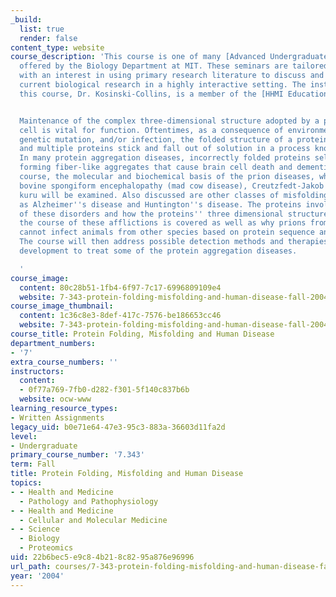 ```yaml
---
_build:
  list: true
  render: false
content_type: website
course_description: 'This course is one of many [Advanced Undergraduate Seminars](https://biology.mit.edu/undergraduate/course_listings/advanced_undergraduate_seminars)
  offered by the Biology Department at MIT. These seminars are tailored for students
  with an interest in using primary research literature to discuss and learn about
  current biological research in a highly interactive setting. The instructor for
  this course, Dr. Kosinski-Collins, is a member of the [HHMI Education Group](http://educationgroup.mit.edu/HHMIEducationGroup/).


  Maintenance of the complex three-dimensional structure adopted by a protein in the
  cell is vital for function. Oftentimes, as a consequence of environmental stress,
  genetic mutation, and/or infection, the folded structure of a protein gets altered
  and multiple proteins stick and fall out of solution in a process known as aggregation.
  In many protein aggregation diseases, incorrectly folded proteins self-associate,
  forming fiber-like aggregates that cause brain cell death and dementia. In this
  course, the molecular and biochemical basis of the prion diseases, which include
  bovine spongiform encephalopathy (mad cow disease), Creutzfedt-Jakob disease and
  kuru will be examined. Also discussed are other classes of misfolding diseases such
  as Alzheimer''s disease and Huntington''s disease. The proteins involved in all
  of these disorders and how the proteins'' three dimensional structures change during
  the course of these afflictions is covered as well as why prions from certain species
  cannot infect animals from other species based on protein sequence and structure.
  The course will then address possible detection methods and therapies that are under
  development to treat some of the protein aggregation diseases.

  '
course_image:
  content: 80c28b51-1fb4-6f97-7c17-6996809109e4
  website: 7-343-protein-folding-misfolding-and-human-disease-fall-2004
course_image_thumbnail:
  content: 1c36c8e3-8def-417c-7576-be186653cc46
  website: 7-343-protein-folding-misfolding-and-human-disease-fall-2004
course_title: Protein Folding, Misfolding and Human Disease
department_numbers:
- '7'
extra_course_numbers: ''
instructors:
  content:
  - 0f77a769-7fb0-d282-f301-5f140c837b6b
  website: ocw-www
learning_resource_types:
- Written Assignments
legacy_uid: b0e71e64-47e3-95c3-883a-36603d11fa2d
level:
- Undergraduate
primary_course_number: '7.343'
term: Fall
title: Protein Folding, Misfolding and Human Disease
topics:
- - Health and Medicine
  - Pathology and Pathophysiology
- - Health and Medicine
  - Cellular and Molecular Medicine
- - Science
  - Biology
  - Proteomics
uid: 22b6bec5-e9c8-4b21-8c82-95a876e96996
url_path: courses/7-343-protein-folding-misfolding-and-human-disease-fall-2004
year: '2004'
---
```

